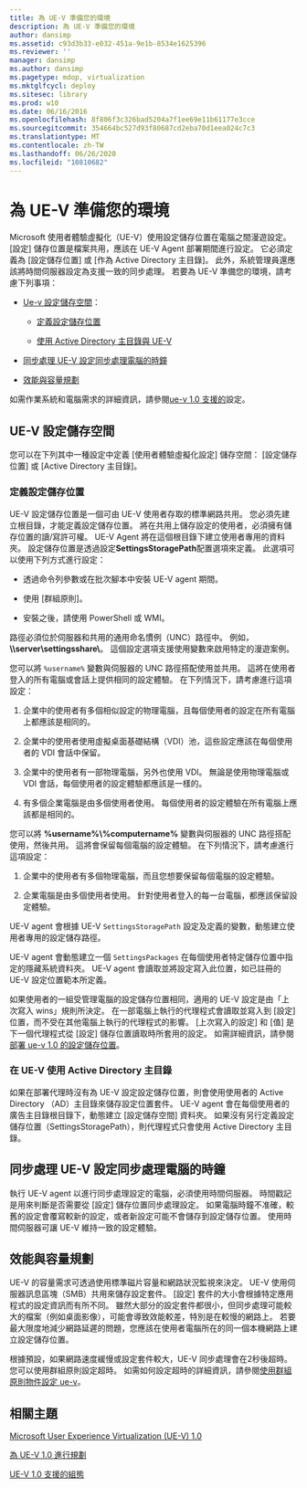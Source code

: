 ```yaml
---
title: 為 UE-V 準備您的環境
description: 為 UE-V 準備您的環境
author: dansimp
ms.assetid: c93d3b33-e032-451a-9e1b-8534e1625396
ms.reviewer: ''
manager: dansimp
ms.author: dansimp
ms.pagetype: mdop, virtualization
ms.mktglfcycl: deploy
ms.sitesec: library
ms.prod: w10
ms.date: 06/16/2016
ms.openlocfilehash: 8f806f3c326bad5204a7f1ee69e11b61177e3cce
ms.sourcegitcommit: 354664bc527d93f80687cd2eba70d1eea024c7c3
ms.translationtype: MT
ms.contentlocale: zh-TW
ms.lasthandoff: 06/26/2020
ms.locfileid: "10810682"
---
```

# 為 UE-V 準備您的環境


Microsoft 使用者體驗虛擬化（UE-V）使用設定儲存位置在電腦之間漫遊設定。 [設定] 儲存位置是檔案共用，應該在 UE-V Agent 部署期間進行設定。 它必須定義為 [設定儲存位置] 或 [作為 Active Directory 主目錄]。 此外，系統管理員還應該將時間伺服器設定為支援一致的同步處理。 若要為 UE-V 準備您的環境，請考慮下列事項：

-   [Ue-v 設定儲存空間](#bkmk-uevsettingsstorage)：

    -   [定義設定儲存位置](#bkmk-definingsettingsstoragelocation)

    -   [使用 Active Directory 主目錄與 UE-V](#bkmk-usingactivedirectoryhomedirectory)

-   [同步處理 UE-V 設定同步處理電腦的時鐘](#bkmk-synchronizecomputerclocks)

-   [效能與容量規劃](#bkmk-performancecapacityplanning)

如需作業系統和電腦需求的詳細資訊，請參閱[ue-v 1.0 支援的](supported-configurations-for-ue-v-10.md)設定。

## <a href="" id="bkmk-uevsettingsstorage"></a>UE-V 設定儲存空間


您可以在下列其中一種設定中定義 [使用者體驗虛擬化設定] 儲存空間： [設定儲存位置] 或 [Active Directory 主目錄]。

### <a href="" id="bkmk-definingsettingsstoragelocation"></a>定義設定儲存位置

UE-V 設定儲存位置是一個可由 UE-V 使用者存取的標準網路共用。 您必須先建立根目錄，才能定義設定儲存位置。 將在共用上儲存設定的使用者，必須擁有儲存位置的讀/寫許可權。 UE-V Agent 將在這個根目錄下建立使用者專用的資料夾。 設定儲存位置是透過設定**SettingsStoragePath**配置選項來定義。 此選項可以使用下列方式進行設定：

-   透過命令列參數或在批次腳本中安裝 UE-V agent 期間。

-   使用 [群組原則]。

-   安裝之後，請使用 PowerShell 或 WMI。

路徑必須位於伺服器和共用的通用命名慣例（UNC）路徑中。 例如， **\\\\server\\settingsshare\\**。 這個設定選項支援使用變數來啟用特定的漫遊案例。

您可以將 `%username%` 變數與伺服器的 UNC 路徑搭配使用並共用。 這將在使用者登入的所有電腦或會話上提供相同的設定體驗。 在下列情況下，請考慮進行這項設定：

1.  企業中的使用者有多個相似設定的物理電腦，且每個使用者的設定在所有電腦上都應該是相同的。

2.  企業中的使用者使用虛擬桌面基礎結構（VDI）池，這些設定應該在每個使用者的 VDI 會話中保留。

3.  企業中的使用者有一部物理電腦，另外也使用 VDI。 無論是使用物理電腦或 VDI 會話，每個使用者的設定體驗都應該是一樣的。

4.  有多個企業電腦是由多個使用者使用。 每個使用者的設定體驗在所有電腦上應該都是相同的。

您可以將 **%username%\\%computername%** 變數與伺服器的 UNC 路徑搭配使用，然後共用。 這將會保留每個電腦的設定體驗。 在下列情況下，請考慮進行這項設定：

1.  企業中的使用者有多個物理電腦，而且您想要保留每個電腦的設定體驗。

2.  企業電腦是由多個使用者使用。 針對使用者登入的每一台電腦，都應該保留設定體驗。

UE-V agent 會根據 UE-V `SettingsStoragePath` 設定及定義的變數，動態建立使用者專用的設定儲存路徑。

UE-V agent 會動態建立一個 `SettingsPackages` 在每個使用者特定儲存位置中指定的隱藏系統資料夾。 UE-V agent 會讀取並將設定寫入此位置，如已註冊的 UE-V 設定位置範本所定義。

如果使用者的一組受管理電腦的設定儲存位置相同，適用的 UE-V 設定是由「上次寫入 wins」規則所決定。 在一部電腦上執行的代理程式會讀取並寫入到 [設定] 位置，而不受在其他電腦上執行的代理程式的影響。 [上次寫入的設定] 和 [值] 是下一個代理程式從 [設定] 儲存位置讀取時所套用的設定。 如需詳細資訊，請參閱[部署 ue-v 1.0 的設定儲存位置](deploying-the-settings-storage-location-for-ue-v-10.md)。

### <a href="" id="bkmk-usingactivedirectoryhomedirectory"></a>在 UE-V 使用 Active Directory 主目錄

如果在部署代理時沒有為 UE-V 設定設定儲存位置，則會使用使用者的 Active Directory （AD）主目錄來儲存設定位置套件。 UE-V agent 會在每個使用者的廣告主目錄根目錄下，動態建立 [設定儲存空間] 資料夾。 如果沒有另行定義設定儲存位置（SettingsStoragePath），則代理程式只會使用 Active Directory 主目錄。

## <a href="" id="bkmk-synchronizecomputerclocks"></a>同步處理 UE-V 設定同步處理電腦的時鐘


執行 UE-V agent 以進行同步處理設定的電腦，必須使用時間伺服器。 時間戳記是用來判斷是否需要從 [設定] 儲存位置同步處理設定。 如果電腦時鐘不准確，較舊的設定會覆寫較新的設定，或者新設定可能不會儲存到設定儲存位置。 使用時間伺服器可讓 UE-V 維持一致的設定體驗。

## <a href="" id="bkmk-performancecapacityplanning"></a>效能與容量規劃


UE-V 的容量需求可透過使用標準磁片容量和網路狀況監視來決定。 UE-V 使用伺服器訊息區塊（SMB）共用來儲存設定套件。 [設定] 套件的大小會根據特定應用程式的設定資訊而有所不同。 雖然大部分的設定套件都很小，但同步處理可能較大的檔案（例如桌面影像），可能會導致效能較差，特別是在較慢的網路上。 若要最大限度地減少網路延遲的問題，您應該在使用者電腦所在的同一個本機網路上建立設定儲存位置。

根據預設，如果網路速度緩慢或設定套件較大，UE-V 同步處理會在2秒後超時。 您可以使用群組原則設定超時。 如需如何設定超時的詳細資訊，請參閱[使用群組原則物件設定 ue-v](configuring-ue-v-with-group-policy-objects.md)。

## 相關主題


[Microsoft User Experience Virtualization (UE-V) 1.0](index.md)

[為 UE-V 1.0 進行規劃](planning-for-ue-v-10.md)

[UE-V 1.0 支援的組態](supported-configurations-for-ue-v-10.md)

 

 






